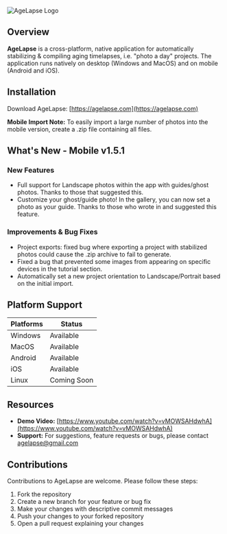 ![AgeLapse Logo](https://i.imgur.com/CmsixvW.png)

## Overview

**AgeLapse** is a cross-platform, native application for automatically stabilizing & compiling aging timelapses, i.e. "photo a day" projects. The application runs natively on desktop (Windows and MacOS) and on mobile (Android and iOS).

## Installation

Download AgeLapse: [https://agelapse.com](https://agelapse.com)

**Mobile Import Note:** To easily import a large number of photos into the mobile version, create a .zip file containing all files.

## What's New - Mobile v1.5.1

### New Features
- Full support for Landscape photos within the app with guides/ghost photos. Thanks to those that suggested this.
- Customize your ghost/guide photo! In the gallery, you can now set a photo as your guide. Thanks to those who wrote in and suggested this feature.

### Improvements & Bug Fixes
- Project exports: fixed bug where exporting a project with stabilized photos could cause the .zip archive to fail to generate.
- Fixed a bug that prevented some images from appearing on specific devices in the tutorial section.
- Automatically set a new project orientation to Landscape/Portrait based on the initial import. 

## Platform Support

| Platforms | Status      |
|-----------|-------------|
| Windows   | Available   |
| MacOS     | Available   |
| Android   | Available   |
| iOS       | Available   |
| Linux     | Coming Soon |

## Resources

- **Demo Video:** [https://www.youtube.com/watch?v=vMOWSAHdwhA](https://www.youtube.com/watch?v=vMOWSAHdwhA)
- **Support:** For suggestions, feature requests or bugs, please contact agelapse@gmail.com

## Contributions

Contributions to AgeLapse are welcome. Please follow these steps:

1. Fork the repository
2. Create a new branch for your feature or bug fix
3. Make your changes with descriptive commit messages
4. Push your changes to your forked repository
5. Open a pull request explaining your changes

